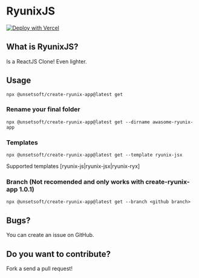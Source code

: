 # RyunixJS

[![Deploy with Vercel](https://vercel.com/button)](https://vercel.com/new/clone?repository-url=https%3A%2F%2Fgithub.com%2FUnSetSoft%2FRyunixjs%2Ftree%2Fmaster%2Fvercel%2Fryunix-jsx&project-name=ryunix-jsx-project&repository-name=ryunix-jsx-project)


## What is RyunixJS?

Is a ReactJS Clone! Even lighter.

## Usage

`npx @unsetsoft/create-ryunix-app@latest get`

### Rename your final folder

`npx @unsetsoft/create-ryunix-app@latest get --dirname awasome-ryunix-app`

### Templates

`npx @unsetsoft/create-ryunix-app@latest get --template ryunix-jsx`

Supported templates [ryunix-js|ryunix-jsx|ryunix-ryx]

### Branch (Not recomended and only works with create-ryunix-app 1.0.1)

`npx @unsetsoft/create-ryunix-app@latest get --branch <github branch>`

## Bugs?

You can create an issue on GitHub.

## Do you want to contribute?

Fork a send a pull request!
